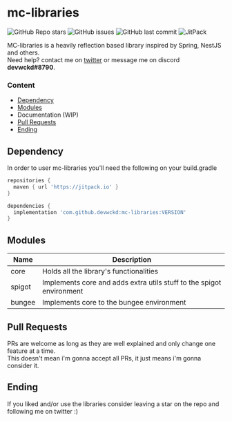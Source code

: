 # mc-libraries
![GitHub Repo stars](https://img.shields.io/github/stars/devwckd/mc-libraries?color=orange&style=for-the-badge)
![GitHub issues](https://img.shields.io/github/issues/devwckd/mc-libraries?color=orange&style=for-the-badge)
![GitHub last commit](https://img.shields.io/github/last-commit/devwckd/mc-libraries?color=orange&style=for-the-badge)
![JitPack](https://img.shields.io/jitpack/v/github/devwckd/mc-libraries?color=orange&style=for-the-badge)

MC-libraries is a heavily reflection based library inspired by Spring, NestJS and others.  
Need help? contact me on [twitter](https://twitter.com/devwckd) or message me on discord **devwckd#8790**.

### Content
* [Dependency](#dependency)
* [Modules](#modules)
* Documentation (WIP)
* [Pull Requests](#pull-requests)
* [Ending](#ending)

## Dependency
In order to user mc-libraries you'll need the following on your build.gradle
```gradle
repositories {
  maven { url 'https://jitpack.io' }
}

dependencies {
  implementation 'com.github.devwckd:mc-libraries:VERSION'
}
```

## Modules
| Name   | Description                                                          |
| ------ | -------------------------------------------------------------------- |
| core   | Holds all the library's functionalities                              | 
| spigot | Implements core and adds extra utils stuff to the spigot environment |
| bungee | Implements core to the bungee environment                            |

## Pull Requests
PRs are welcome as long as they are well explained and only change one feature at a time.  
This doesn't mean i'm gonna accept all PRs, it just means i'm gonna consider it.

## Ending
If you liked and/or use the libraries consider leaving a star on the repo and following me on twitter :)
